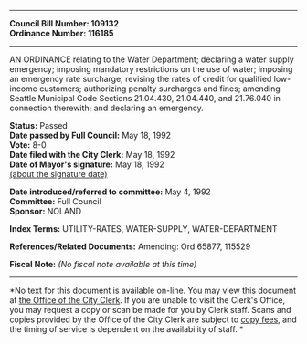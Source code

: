 * * * * *  
  
**Council Bill Number: [](#h0)[](#h2)109132**   
**Ordinance Number: 116185**  
  
* * * * *  
  
AN ORDINANCE relating to the Water Department; declaring a water supply emergency; imposing mandatory restrictions on the use of water; imposing an emergency rate surcharge; revising the rates of credit for qualified low-income customers; authorizing penalty surcharges and fines; amending Seattle Municipal Code Sections 21.04.430, 21.04.440, and 21.76.040 in connection therewith; and declaring an emergency.  
  
**Status:** Passed   
**Date passed by Full Council:** May 18, 1992   
**Vote:** 8-0   
**Date filed with the City Clerk:** May 18, 1992   
**Date of Mayor's signature:** May 18, 1992   
[(about the signature date)](/~public/approvaldate.htm)   
  
  
**Date introduced/referred to committee:** May 4, 1992   
**Committee:** Full Council   
**Sponsor:** NOLAND   
  
**Index Terms:** UTILITY-RATES, WATER-SUPPLY, WATER-DEPARTMENT  
  
**References/Related Documents:** Amending: Ord 65877, 115529  
  
**Fiscal Note:** *(No fiscal note available at this time)*  
  
* * * * *  
  
*No text for this document is available on-line. You may view this document at [the Office of the City Clerk](http://www.seattle.gov/leg/clerk/contactUs.htm). If you are unable to visit the Clerk's Office, you may request a copy or scan be made for you by Clerk staff. Scans and copies provided by the Office of the City Clerk are subject to [copy fees](http://clerk.seattle.gov/~public/clerkfees.htm), and the timing of service is dependent on the availability of staff. *  
  
  
